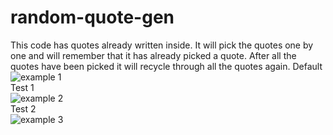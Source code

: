 # random-quote-gen
This code has quotes already written inside. It will pick the quotes one by one and will remember that it has already picked a quote. After all the quotes have been picked it will recycle through all the quotes again.
Default  
![example 1](https://github.com/user-attachments/assets/bfab70f9-ea45-470e-9d40-3d5f6d1d6200)  
Test 1  
![example 2](https://github.com/user-attachments/assets/7102d46d-390a-4a6b-8c35-dff93e12c352)  
Test 2  
![example 3](https://github.com/user-attachments/assets/d475ed37-3e07-4e77-b14c-29d0bfb770fe)
